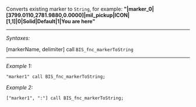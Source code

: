 Converts existing marker to `String`, for example: **<nowiki>"|marker_0|[3799.0110,2781.9880,0.0000]|mil_pickup|ICON|[1,1]|0|Solid|Default|1|You are here"</nowiki>**


---
*Syntaxes:*

[markerName, delimiter] call `BIS_fnc_markerToString`

---
*Example 1:*

```sqf
"marker1" call BIS_fnc_markerToString;
```

*Example 2:*

```sqf
["marker1", ":"] call BIS_fnc_markerToString;
```